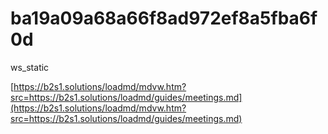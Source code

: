 # ba19a09a68a66f8ad972ef8a5fba6f0d

ws_static

[https://b2s1.solutions/loadmd/mdvw.htm?src=https://b2s1.solutions/loadmd/guides/meetings.md](https://b2s1.solutions/loadmd/mdvw.htm?src=https://b2s1.solutions/loadmd/guides/meetings.md)
